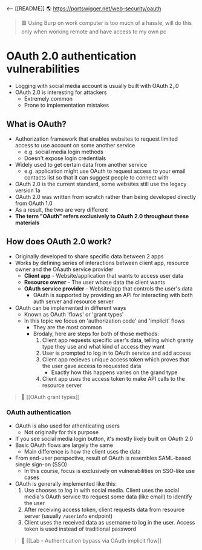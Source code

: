 <-- [[README]]
🌎 https://portswigger.net/web-security/oauth

> 🟥 Using Burp on work computer is too much of a hassle, will do this only when working remote and have access to my own pc

# OAuth 2.0 authentication vulnerabilities
-   Logging with social media account is usually built with OAuth 2,.0
-   OAuth 2.0 is interesting for attackers
    -   Extremely common
    -   Prone to implementation mistakes
 
## What is OAuth?
-   Authorization framework that enables websites to request limited access to use account on some another service
    -   e.g. social media login methods
    -   Doesn't expose login credentials
-   Widely used to get certain data from another service
    -   e.g. application might use OAuth to request access to your email contacts list so that it can suggest people to connect with
-   OAuth 2.0 is the current standard, some websites still use the legacy version 1a
-   OAuth 2.0 was written from scratch rather than being developed directly from OAuth 1.0
-   As a result, the two are very different
-   **The term "OAuth" refers exclusively to OAuth 2.0 throughout these materials**

## How does OAuth 2.0 work?
-   Originally developed to share specific data between 2 apps
-   Works by defining series of interactions between client app, resource owner and the OAauth service provider
    -   **Client app** \- Website/application that wants to access user data
    -   **Resource owner** \- The user whose data the client wants
    -   **OAuth service provider** \- Website/app that controls the user's data
        -   OAuth is supported by providing an API for interacting with both auth server and resource server
-   OAuth can be implemented in different ways
    -   Known as OAuth 'flows' or 'grant types'
    -   In this topic we focus on 'authorization code' and 'implicit' flows
        -   They are the most common
        -   Brodaly, here are steps for both of those methods:
            1.  Client app requests specific user's data, telling which granty type they use and what kind of access they want
            2.  User is prompted to log in to OAuth service and add access
            3.  Client app recieves unique access token which proves that the user gave access to requested data
                -   Exactly how this happens varies on the grand type
            4.  Client app uses the access token to make API calls to the resource server

> 📃 [[OAuth grant types]]

### OAuth authentication
- OAuth is also used for athenticating users
	- Not originally for this purpose
- If you see social media login button, it's mostly likely built on OAuth 2.0
- Basic OAuth flows are largely the same
	- Main difference is how the client uses the data
- From end-user perspective, result of OAuth is resembles SAML-based single sign-on (SSO)
	- In this course, focus is exclusively on vulnerabilities on SSO-like use cases
- OAuth is generally implemented like this:
	1. Use chooses to log in with social media. Client uses the social media's OAuth service tto request some data (like email) to identify the user
	2. After receiving access token, client requests data from resource server (usually `/userinfo` endpoint)
	3. Client uses the received data as username to log in the user. Access token is used instead of traditional password

> 🧪 [[Lab - Authentication bypass via OAuth implicit flow]]